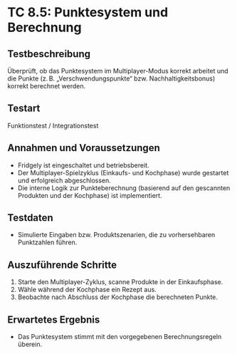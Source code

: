# TC 8.5: Punktesystem und Berechnung

## Testbeschreibung
Überprüft, ob das Punktesystem im Multiplayer-Modus korrekt arbeitet und die Punkte (z. B. „Verschwendungspunkte“ bzw. Nachhaltigkeitsbonus) korrekt berechnet werden.

## Testart
Funktionstest / Integrationstest

## Annahmen und Voraussetzungen
- Fridgely ist eingeschaltet und betriebsbereit.
- Der Multiplayer-Spielzyklus (Einkaufs- und Kochphase) wurde gestartet und erfolgreich abgeschlossen.
- Die interne Logik zur Punkteberechnung (basierend auf den gescannten Produkten und der Kochphase) ist implementiert.

## Testdaten
- Simulierte Eingaben bzw. Produktszenarien, die zu vorhersehbaren Punktzahlen führen.

## Auszuführende Schritte
1. Starte den Multiplayer-Zyklus, scanne Produkte in der Einkaufsphase.
2. Wähle während der Kochphase ein Rezept aus.
3. Beobachte nach Abschluss der Kochphase die berechneten Punkte.

## Erwartetes Ergebnis
- Das Punktesystem stimmt mit den vorgegebenen Berechnungsregeln überein.